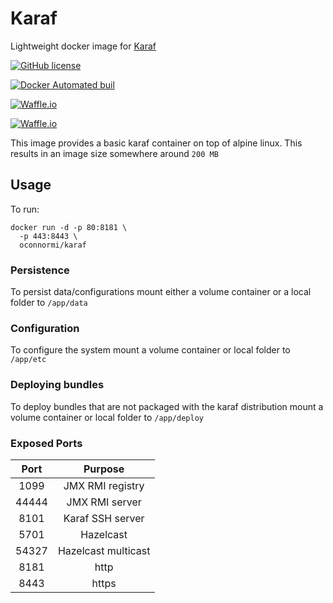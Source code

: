 # Karaf
Lightweight docker image for [Karaf](http://karaf.apache.org/)

[![GitHub license](https://img.shields.io/github/license/oconnormi/docker-karaf.svg?style=flat-square)](https://github.com/oconnormi/docker-karaf/blob/master/LICENSE)

[![Docker Automated buil](https://img.shields.io/docker/automated/oconnormi/karaf.svg?maxAge=2592000?style=flat-square)](https://hub.docker.com/r/oconnormi/karaf/)

[![Waffle.io](https://img.shields.io/waffle/label/oconnormi/docker-karaf/ready.svg?maxAge=2592000?style=flat-square)](https://waffle.io/oconnormi/docker-karaf)

[![Waffle.io](https://img.shields.io/waffle/label/oconnormi/docker-karaf/in%20progress.svg?maxAge=2592000?style=flat-square)](https://waffle.io/oconnormi/docker-karaf)

This image provides a basic karaf container on top of alpine linux. This results in an image size somewhere around `200 MB`

## Usage

To run:

```shell
docker run -d -p 80:8181 \
  -p 443:8443 \
  oconnormi/karaf
```

### Persistence

To persist data/configurations mount either a volume container or a local folder to `/app/data`

### Configuration

To configure the system mount a volume container or local folder to `/app/etc`

### Deploying bundles

To deploy bundles that are not packaged with the karaf distribution mount a volume container or local folder to `/app/deploy`

### Exposed Ports

|Port   |Purpose               |
|:-----:|:--------------------:|
|1099   | JMX RMI registry     |
|44444  | JMX RMI server       |
|8101   | Karaf SSH server     |
|5701   | Hazelcast            |
|54327  | Hazelcast multicast  |
|8181   | http                 |
|8443   | https                |
